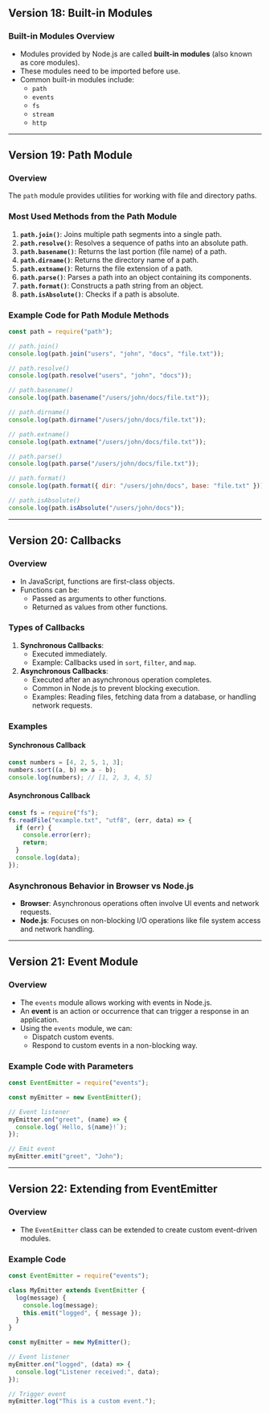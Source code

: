 ## Version 18: Built-in Modules

### Built-in Modules Overview

- Modules provided by Node.js are called **built-in modules** (also known as core modules).
- These modules need to be imported before use.
- Common built-in modules include:
  - `path`
  - `events`
  - `fs`
  - `stream`
  - `http`

---

## Version 19: Path Module

### Overview

The `path` module provides utilities for working with file and directory paths.

### Most Used Methods from the Path Module

1. **`path.join()`**: Joins multiple path segments into a single path.
2. **`path.resolve()`**: Resolves a sequence of paths into an absolute path.
3. **`path.basename()`**: Returns the last portion (file name) of a path.
4. **`path.dirname()`**: Returns the directory name of a path.
5. **`path.extname()`**: Returns the file extension of a path.
6. **`path.parse()`**: Parses a path into an object containing its components.
7. **`path.format()`**: Constructs a path string from an object.
8. **`path.isAbsolute()`**: Checks if a path is absolute.

### Example Code for Path Module Methods

```javascript
const path = require("path");

// path.join()
console.log(path.join("users", "john", "docs", "file.txt"));

// path.resolve()
console.log(path.resolve("users", "john", "docs"));

// path.basename()
console.log(path.basename("/users/john/docs/file.txt"));

// path.dirname()
console.log(path.dirname("/users/john/docs/file.txt"));

// path.extname()
console.log(path.extname("/users/john/docs/file.txt"));

// path.parse()
console.log(path.parse("/users/john/docs/file.txt"));

// path.format()
console.log(path.format({ dir: "/users/john/docs", base: "file.txt" }));

// path.isAbsolute()
console.log(path.isAbsolute("/users/john/docs"));
```

---

## Version 20: Callbacks

### Overview

- In JavaScript, functions are first-class objects.
- Functions can be:
  - Passed as arguments to other functions.
  - Returned as values from other functions.

### Types of Callbacks

1. **Synchronous Callbacks**:
   - Executed immediately.
   - Example: Callbacks used in `sort`, `filter`, and `map`.
2. **Asynchronous Callbacks**:
   - Executed after an asynchronous operation completes.
   - Common in Node.js to prevent blocking execution.
   - Examples: Reading files, fetching data from a database, or handling network requests.

### Examples

#### Synchronous Callback

```javascript
const numbers = [4, 2, 5, 1, 3];
numbers.sort((a, b) => a - b);
console.log(numbers); // [1, 2, 3, 4, 5]
```

#### Asynchronous Callback

```javascript
const fs = require("fs");
fs.readFile("example.txt", "utf8", (err, data) => {
  if (err) {
    console.error(err);
    return;
  }
  console.log(data);
});
```

### Asynchronous Behavior in Browser vs Node.js

- **Browser**: Asynchronous operations often involve UI events and network requests.
- **Node.js**: Focuses on non-blocking I/O operations like file system access and network handling.

---

## Version 21: Event Module

### Overview

- The `events` module allows working with events in Node.js.
- An **event** is an action or occurrence that can trigger a response in an application.
- Using the `events` module, we can:
  - Dispatch custom events.
  - Respond to custom events in a non-blocking way.

### Example Code with Parameters

```javascript
const EventEmitter = require("events");

const myEmitter = new EventEmitter();

// Event listener
myEmitter.on("greet", (name) => {
  console.log(`Hello, ${name}!`);
});

// Emit event
myEmitter.emit("greet", "John");
```

---

## Version 22: Extending from EventEmitter

### Overview

- The `EventEmitter` class can be extended to create custom event-driven modules.

### Example Code

```javascript
const EventEmitter = require("events");

class MyEmitter extends EventEmitter {
  log(message) {
    console.log(message);
    this.emit("logged", { message });
  }
}

const myEmitter = new MyEmitter();

// Event listener
myEmitter.on("logged", (data) => {
  console.log("Listener received:", data);
});

// Trigger event
myEmitter.log("This is a custom event.");
```
